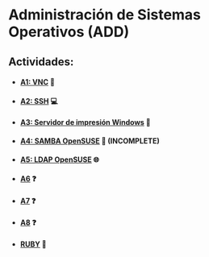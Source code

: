 # Administración de Sistemas Operativos (ADD)

## Actividades:
* #### [A1: VNC](a1/README.md) :eyes:

* #### [A2: SSH](a2/README.md) :computer:

* #### [A3: Servidor de impresión Windows](a3/README.md)  :card_index:

* #### [A4: SAMBA OpenSUSE](a4/README.md) :satellite: (INCOMPLETE)

* #### [A5: LDAP OpenSUSE](a5/README.md) :globe_with_meridians:

* #### [A6](a6/README.md) :question:

* #### [A7](a7/README.md) :question:

* #### [A8](a8/README.md) :question:

* #### [RUBY](ruby/README.md) :gem:
